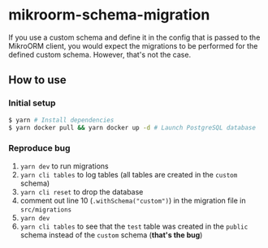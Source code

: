 # mikroorm-schema-migration

If you use a custom schema and define it in the config that is passed to the MikroORM client, you would expect the migrations to be performed for the defined custom schema. However, that's not the case.

## How to use

### Initial setup

```bash
$ yarn # Install dependencies
$ yarn docker pull && yarn docker up -d # Launch PostgreSQL database
```

### Reproduce bug

1. `yarn dev` to run migrations
2. `yarn cli tables` to log tables (all tables are created in the `custom` schema)
3. `yarn cli reset` to drop the database
4. comment out line 10 (`.withSchema("custom")`) in the migration file in `src/migrations`
5. `yarn dev`
6. `yarn cli tables` to see that the `test` table was created in the `public` schema instead of the `custom` schema (**that's the bug**)
